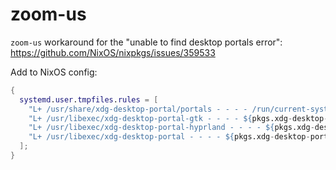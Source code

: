 # zoom-us

`zoom-us` workaround for the "unable to find desktop portals error": https://github.com/NixOS/nixpkgs/issues/359533

Add to NixOS config:

```nix
{
  systemd.user.tmpfiles.rules = [
    "L+ /usr/share/xdg-desktop-portal/portals - - - - /run/current-system/sw/share/xdg-desktop-portal/portals "
    "L+ /usr/libexec/xdg-desktop-portal-gtk - - - - ${pkgs.xdg-desktop-portal-gtk}/libexec/xdg-desktop-portal-gtk "
    "L+ /usr/libexec/xdg-desktop-portal-hyprland - - - - ${pkgs.xdg-desktop-portal-hyprland}/libexec/xdg-desktop-portal-hyprland "
    "L+ /usr/libexec/xdg-desktop-portal - - - - ${pkgs.xdg-desktop-portal}/libexec/xdg-desktop-portal "
  ];
}
```
